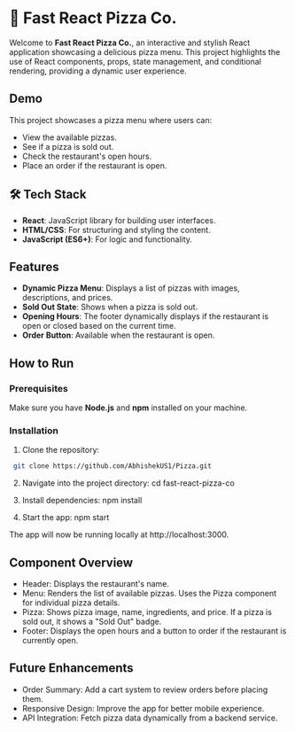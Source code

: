 # 🍕 Fast React Pizza Co.

Welcome to **Fast React Pizza Co.**, an interactive and stylish React application showcasing a delicious pizza menu. This project highlights the use of React components, props, state management, and conditional rendering, providing a dynamic user experience.

## Demo

This project showcases a pizza menu where users can:

- View the available pizzas.
- See if a pizza is sold out.
- Check the restaurant's open hours.
- Place an order if the restaurant is open.

## 🛠️ Tech Stack

- **React**: JavaScript library for building user interfaces.
- **HTML/CSS**: For structuring and styling the content.
- **JavaScript (ES6+)**: For logic and functionality.

## Features

- **Dynamic Pizza Menu**: Displays a list of pizzas with images, descriptions, and prices.
- **Sold Out State**: Shows when a pizza is sold out.
- **Opening Hours**: The footer dynamically displays if the restaurant is open or closed based on the current time.
- **Order Button**: Available when the restaurant is open.

## How to Run

### Prerequisites
Make sure you have **Node.js** and **npm** installed on your machine.

### Installation

1. Clone the repository:

  ```bash
   git clone https://github.com/AbhishekUS1/Pizza.git
```
2. Navigate into the project directory:
 cd fast-react-pizza-co

3. Install dependencies:
   npm install

4. Start the app:
   npm start

The app will now be running locally at http://localhost:3000.

## Component Overview
-  Header: Displays the restaurant's name.
-  Menu: Renders the list of available pizzas. Uses the Pizza component for individual pizza details.
-  Pizza: Shows pizza image, name, ingredients, and price. If a pizza is sold out, it shows a "Sold Out" badge.
-  Footer: Displays the open hours and a button to order if the restaurant is currently open.
   
## Future Enhancements
-  Order Summary: Add a cart system to review orders before placing them.
-  Responsive Design: Improve the app for better mobile experience.
-  API Integration: Fetch pizza data dynamically from a backend service.
